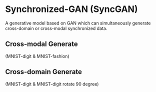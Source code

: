 # Synchronized-GAN (SyncGAN)
A generative model based on GAN which can simultaneously generate cross-domain or cross-modal synchronized data.

## Cross-modal Generate  
(MNIST-digit & MNIST-fashion)<br>


## Cross-domain Generate
(MNIST-digit & MNIST-digit rotate 90 degree)<br>

